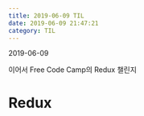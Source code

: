 ```yaml
---
title: 2019-06-09 TIL
date: 2019-06-09 21:47:21
category: TIL
---
```

2019-06-09

이어서 Free Code Camp의 Redux 챌린지

# Redux


<!--stackedit_data:
eyJoaXN0b3J5IjpbMTY1ODM0NDA3OV19
-->